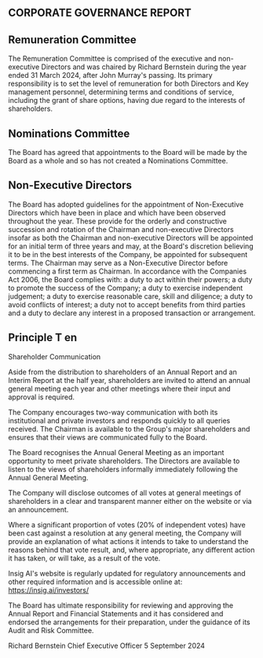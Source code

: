## CORPORATE GOVERNANCE REPORT

## Remuneration Committee

The Remuneration Committee is comprised of the executive and non-executive Directors and was chaired by Richard Bernstein during the year ended 31 March 2024, after John Murray's passing. Its primary responsibility is to set the level of remuneration for both Directors and Key management personnel, determining terms and conditions of service, including the grant of share options, having due regard to the interests of shareholders.

## Nominations Committee

The Board has agreed that appointments to the Board will be made by the Board as a whole and so has not created a Nominations Committee.

## Non-Executive Directors

The Board has adopted guidelines for the appointment of Non-Executive Directors which have been in place and which have been observed throughout the year. These provide for the orderly and constructive succession and rotation of the Chairman and non-executive Directors insofar as both the Chairman and non-executive Directors will be appointed for an initial term of three years and may, at the Board's discretion believing it to be in the best interests of the Company, be appointed for subsequent terms. The Chairman may serve as a Non-Executive Director before commencing a first term as Chairman. In accordance with the Companies Act 2006, the Board complies with: a duty to act within their powers; a duty to promote the success of the Company; a duty to exercise independent judgement; a duty to exercise reasonable care, skill and diligence; a duty to avoid conflicts of interest; a duty not to accept benefits from third parties and a duty to declare any interest in a proposed transaction or arrangement.

## Principle T en

Shareholder Communication

Aside from the distribution to shareholders of an Annual Report and an Interim Report at the half year, shareholders are invited to attend an annual general meeting each year and other meetings where their input and approval is required.

The Company encourages two-way communication with both its institutional and private investors and responds quickly to all queries received. The Chairman is available to the Group's major shareholders and ensures that their views are communicated fully to the Board.

The Board recognises the Annual General Meeting as an important opportunity to meet private shareholders. The Directors are available to listen to the views of shareholders informally immediately following the Annual General Meeting.

The Company will disclose outcomes of all votes at general meetings of shareholders in a clear and transparent manner either on the website or via an announcement.

Where a significant proportion of votes (20% of independent votes) have been cast against a resolution at any general meeting, the Company will provide an explanation of what actions it intends to take to understand the reasons behind that vote result, and, where appropriate, any different action it has taken, or will take, as a result of the vote.

Insig AI's website is regularly updated for regulatory announcements and other required information and is accessible online at: https://insig.ai/investors/

The Board has ultimate responsibility for reviewing and approving the Annual Report and Financial Statements and it has considered and endorsed the arrangements for their preparation, under the guidance of its Audit and Risk Committee.

Richard Bernstein Chief Executive Officer 5 September 2024

<!-- image -->